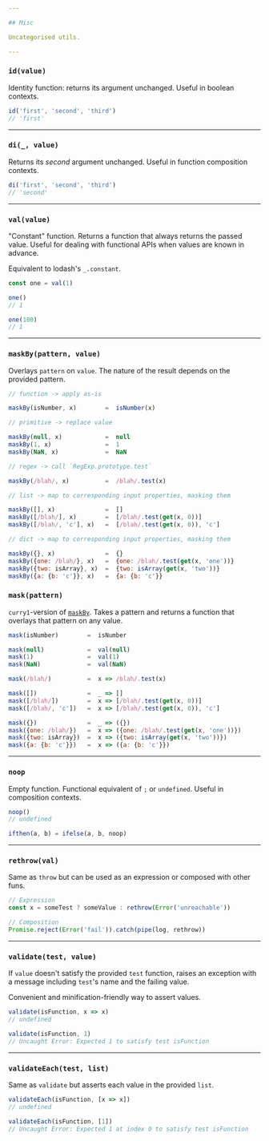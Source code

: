 ```yaml
---

## Misc

Uncategorised utils.

---
```


### `id(value)`

Identity function: returns its argument unchanged. Useful in boolean contexts.

```js
id('first', 'second', 'third')
// 'first'
```

---

### `di(_, value)`

Returns its _second_ argument unchanged. Useful in function composition contexts.

```js
di('first', 'second', 'third')
// 'second'
```

---

### `val(value)`

"Constant" function. Returns a function that always returns the passed value.
Useful for dealing with functional APIs when values are known in advance.

Equivalent to lodash's `_.constant`.

```js
const one = val(1)

one()
// 1

one(100)
// 1
```

---

### `maskBy(pattern, value)`

Overlays `pattern` on `value`. The nature of the result depends on the provided
pattern.

```js
// function -> apply as-is

maskBy(isNumber, x)        =  isNumber(x)

// primitive -> replace value

maskBy(null, x)            =  null
maskBy(1, x)               =  1
maskBy(NaN, x)             =  NaN

// regex -> call `RegExp.prototype.test`

maskBy(/blah/, x)          =  /blah/.test(x)

// list -> map to corresponding input properties, masking them

maskBy([], x)              =  []
maskBy([/blah/], x)        =  [/blah/.test(get(x, 0))]
maskBy([/blah/, 'c'], x)   =  [/blah/.test(get(x, 0)), 'c']

// dict -> map to corresponding input properties, masking them

maskBy({}, x)              =  {}
maskBy({one: /blah/}, x)   =  {one: /blah/.test(get(x, 'one'))}
maskBy({two: isArray}, x)  =  {two: isArray(get(x, 'two'))}
maskBy({a: {b: 'c'}}, x)   =  {a: {b: 'c'}}
```

### `mask(pattern)`

`curry1`-version of [`maskBy`](#-maskby-pattern-value-). Takes a pattern and
returns a function that overlays that pattern on any value.

```js
mask(isNumber)        =  isNumber

mask(null)            =  val(null)
mask(1)               =  val(1)
mask(NaN)             =  val(NaN)

mask(/blah/)          =  x => /blah/.test(x)

mask([])              =  _ => []
mask([/blah/])        =  x => [/blah/.test(get(x, 0))]
mask([/blah/, 'c'])   =  x => [/blah/.test(get(x, 0)), 'c']

mask({})              =  _ => ({})
mask({one: /blah/})   =  x => ({one: /blah/.test(get(x, 'one'))})
mask({two: isArray})  =  x => ({two: isArray(get(x, 'two'))})
mask({a: {b: 'c'}})   =  x => ({a: {b: 'c'}})
```

---

### `noop`

Empty function. Functional equivalent of `;` or `undefined`. Useful in
composition contexts.

```js
noop()
// undefined

ifthen(a, b) = ifelse(a, b, noop)
```

---

### `rethrow(val)`

Same as `throw` but can be used as an expression or composed with other funs.

```js
// Expression
const x = someTest ? someValue : rethrow(Error('unreachable'))

// Composition
Promise.reject(Error('fail')).catch(pipe(log, rethrow))
```

---

### `validate(test, value)`

If `value` doesn't satisfy the provided `test` function, raises an exception
with a message including `test`'s name and the failing value.

Convenient and minification-friendly way to assert values.

```js
validate(isFunction, x => x)
// undefined

validate(isFunction, 1)
// Uncaught Error: Expected 1 to satisfy test isFunction
```

---

### `validateEach(test, list)`

Same as `validate` but asserts each value in the provided `list`.

```js
validateEach(isFunction, [x => x])
// undefined

validateEach(isFunction, [1])
// Uncaught Error: Expected 1 at index 0 to satisfy test isFunction
```
